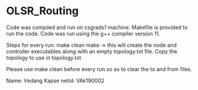 # OLSR_Routing

Code was compiled and run on csgrads1 machine.
Makefile is provided to run the code.
Code was run using the g++ compiler version 11.

Steps for every run:
make clean
make -> this will create the node and controller executables along with an empty topology.txt file.
Copy the topology to use in topology.txt


Please use make clean before every run so as to clear the to and from files.

Name: Vedang Kapse
netid: VAk190002
